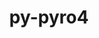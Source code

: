 ---
title: "py-pyro4"
layout: cache
categories: [package, develop]
meta: {"versions": ["4.81"], "compilers": ["gcc@=11.1.0", "gcc@=11.4.0", "gcc@=9.4.0", "oneapi@=2023.2.1"], "oss": ["ubuntu20.04"], "platforms": ["linux"], "targets": ["aarch64", "ppc64le", "x86_64_v3"], "stacks": ["e4s", "e4s-arm", "e4s-oneapi", "e4s-power", "root"], "num_specs": 12, "num_specs_by_stack": {"e4s-arm": 2, "root": 12, "e4s-power": 4, "e4s": 5, "e4s-oneapi": 1}}
spec_details: [{"hash": "tfgr2urmjl4eub5pucfotlxn476jkfb5", "compiler": "gcc@=11.4.0", "versions": ["4.81"], "os": "ubuntu20.04", "platform": "linux", "target": "aarch64", "variants": ["build_system=python_pip"], "stacks": ["e4s-arm", "root"], "size": "-", "tarball": "https://binaries.spack.io/develop/build_cache/linux-ubuntu20.04-aarch64/gcc-11.4.0/py-pyro4-4.81/linux-ubuntu20.04-aarch64-gcc-11.4.0-py-pyro4-4.81-tfgr2urmjl4eub5pucfotlxn476jkfb5.spack"}, {"hash": "mmkbcmc6dsliug5akq7mys2wda5nvypi", "compiler": "gcc@=11.4.0", "versions": ["4.81"], "os": "ubuntu20.04", "platform": "linux", "target": "aarch64", "variants": ["build_system=python_pip"], "stacks": ["e4s-arm", "root"], "size": "-", "tarball": "https://binaries.spack.io/develop/build_cache/linux-ubuntu20.04-aarch64/gcc-11.4.0/py-pyro4-4.81/linux-ubuntu20.04-aarch64-gcc-11.4.0-py-pyro4-4.81-mmkbcmc6dsliug5akq7mys2wda5nvypi.spack"}, {"hash": "epdvlfahippgvbkufpspj3nbgbqshm6n", "compiler": "gcc@=11.1.0", "versions": ["4.81"], "os": "ubuntu20.04", "platform": "linux", "target": "ppc64le", "variants": ["build_system=python_pip"], "stacks": ["e4s-power", "root"], "size": "-", "tarball": "https://binaries.spack.io/develop/build_cache/linux-ubuntu20.04-ppc64le/gcc-11.1.0/py-pyro4-4.81/linux-ubuntu20.04-ppc64le-gcc-11.1.0-py-pyro4-4.81-epdvlfahippgvbkufpspj3nbgbqshm6n.spack"}, {"hash": "crv4zlanj7i3p4yucyboswghowycliee", "compiler": "gcc@=11.1.0", "versions": ["4.81"], "os": "ubuntu20.04", "platform": "linux", "target": "ppc64le", "variants": ["build_system=python_pip"], "stacks": ["e4s-power", "root"], "size": "-", "tarball": "https://binaries.spack.io/develop/build_cache/linux-ubuntu20.04-ppc64le/gcc-11.1.0/py-pyro4-4.81/linux-ubuntu20.04-ppc64le-gcc-11.1.0-py-pyro4-4.81-crv4zlanj7i3p4yucyboswghowycliee.spack"}, {"hash": "t36nkdwsfo2ewz2ihhi5bczfstv4pewf", "compiler": "gcc@=11.1.0", "versions": ["4.81"], "os": "ubuntu20.04", "platform": "linux", "target": "ppc64le", "variants": ["build_system=python_pip"], "stacks": ["e4s-power", "root"], "size": "-", "tarball": "https://binaries.spack.io/develop/build_cache/linux-ubuntu20.04-ppc64le/gcc-11.1.0/py-pyro4-4.81/linux-ubuntu20.04-ppc64le-gcc-11.1.0-py-pyro4-4.81-t36nkdwsfo2ewz2ihhi5bczfstv4pewf.spack"}, {"hash": "sndty2kbjnbnbpnauujuccsbl7d6nhpx", "compiler": "gcc@=9.4.0", "versions": ["4.81"], "os": "ubuntu20.04", "platform": "linux", "target": "ppc64le", "variants": ["build_system=python_pip"], "stacks": ["e4s-power", "root"], "size": "-", "tarball": "https://binaries.spack.io/develop/build_cache/linux-ubuntu20.04-ppc64le/gcc-9.4.0/py-pyro4-4.81/linux-ubuntu20.04-ppc64le-gcc-9.4.0-py-pyro4-4.81-sndty2kbjnbnbpnauujuccsbl7d6nhpx.spack"}, {"hash": "37qd2lqitxgnzq365rzgsd7qwaotzoez", "compiler": "gcc@=11.1.0", "versions": ["4.81"], "os": "ubuntu20.04", "platform": "linux", "target": "x86_64_v3", "variants": ["build_system=python_pip"], "stacks": ["e4s", "root"], "size": "-", "tarball": "https://binaries.spack.io/develop/build_cache/linux-ubuntu20.04-x86_64_v3/gcc-11.1.0/py-pyro4-4.81/linux-ubuntu20.04-x86_64_v3-gcc-11.1.0-py-pyro4-4.81-37qd2lqitxgnzq365rzgsd7qwaotzoez.spack"}, {"hash": "vtfmofgtik2gto4xlzfywxbne3qfpies", "compiler": "gcc@=11.1.0", "versions": ["4.81"], "os": "ubuntu20.04", "platform": "linux", "target": "x86_64_v3", "variants": ["build_system=python_pip"], "stacks": ["e4s", "root"], "size": "-", "tarball": "https://binaries.spack.io/develop/build_cache/linux-ubuntu20.04-x86_64_v3/gcc-11.1.0/py-pyro4-4.81/linux-ubuntu20.04-x86_64_v3-gcc-11.1.0-py-pyro4-4.81-vtfmofgtik2gto4xlzfywxbne3qfpies.spack"}, {"hash": "ciyqehwntcwvavsnax5wrzkakwldcmcf", "compiler": "gcc@=11.1.0", "versions": ["4.81"], "os": "ubuntu20.04", "platform": "linux", "target": "x86_64_v3", "variants": ["build_system=python_pip"], "stacks": ["e4s", "root"], "size": "-", "tarball": "https://binaries.spack.io/develop/build_cache/linux-ubuntu20.04-x86_64_v3/gcc-11.1.0/py-pyro4-4.81/linux-ubuntu20.04-x86_64_v3-gcc-11.1.0-py-pyro4-4.81-ciyqehwntcwvavsnax5wrzkakwldcmcf.spack"}, {"hash": "63ntzpvinuql2z2rta26hfasj5zl54n3", "compiler": "gcc@=11.1.0", "versions": ["4.81"], "os": "ubuntu20.04", "platform": "linux", "target": "x86_64_v3", "variants": ["build_system=python_pip"], "stacks": ["e4s", "root"], "size": "-", "tarball": "https://binaries.spack.io/develop/build_cache/linux-ubuntu20.04-x86_64_v3/gcc-11.1.0/py-pyro4-4.81/linux-ubuntu20.04-x86_64_v3-gcc-11.1.0-py-pyro4-4.81-63ntzpvinuql2z2rta26hfasj5zl54n3.spack"}, {"hash": "7c7l2nxu2x6dehv7232jic5tg4ie2ue6", "compiler": "gcc@=11.4.0", "versions": ["4.81"], "os": "ubuntu20.04", "platform": "linux", "target": "x86_64_v3", "variants": ["build_system=python_pip"], "stacks": ["e4s", "root"], "size": "-", "tarball": "https://binaries.spack.io/develop/build_cache/linux-ubuntu20.04-x86_64_v3/gcc-11.4.0/py-pyro4-4.81/linux-ubuntu20.04-x86_64_v3-gcc-11.4.0-py-pyro4-4.81-7c7l2nxu2x6dehv7232jic5tg4ie2ue6.spack"}, {"hash": "ie7ykcayz7vvaxw24oiww2oanuyf55zq", "compiler": "oneapi@=2023.2.1", "versions": ["4.81"], "os": "ubuntu20.04", "platform": "linux", "target": "x86_64_v3", "variants": ["build_system=python_pip"], "stacks": ["e4s-oneapi", "root"], "size": "-", "tarball": "https://binaries.spack.io/develop/build_cache/linux-ubuntu20.04-x86_64_v3/oneapi-2023.2.1/py-pyro4-4.81/linux-ubuntu20.04-x86_64_v3-oneapi-2023.2.1-py-pyro4-4.81-ie7ykcayz7vvaxw24oiww2oanuyf55zq.spack"}]
---